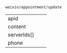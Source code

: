 

```
weixin/appointment/update
```

|             |      |      |
| ----------- | ---- | ---- |
| apid        |      |      |
| content     |      |      |
| serverIds[] |      |      |
| phone       |      |      |

